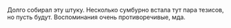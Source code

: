Долго собирал эту штуку. Несколько сумбурно встала тут пара тезисов, но пусть будут. Воспоминания очень противоречивые, мда.